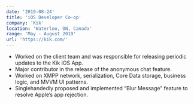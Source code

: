 ```yaml
---
date: '2019-08-24'
title: 'iOS Developer Co-op'
company: 'Kik'
location: 'Waterloo, ON, Canada'
range: 'May - August 2019'
url: 'https://kik.com/'
---
```


- Worked on the client team and was responsible for releasing periodic updates to the Kik iOS App.
- Major contributor in the release of the anonymous chat feature.
- Worked on XMPP network, serialization, Core Data storage, business logic, and MVVM UI patterns.
- Singlehandedly proposed and implemented “Blur Message” feature to resolve Apple’s app rejection.
